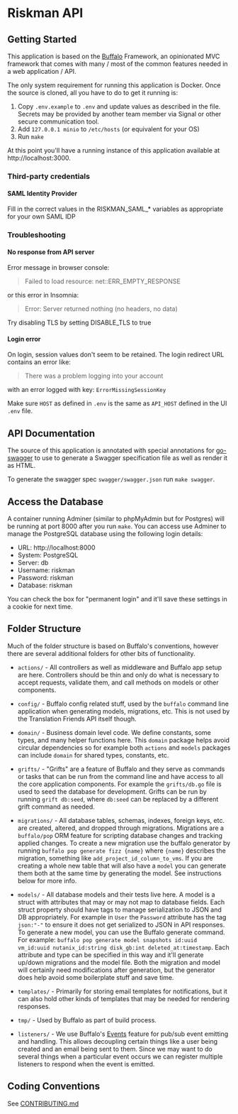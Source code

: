 # Riskman API

## Getting Started
This application is based on the [Buffalo](https://gobuffalo.io) Framework, an opinionated MVC framework that comes 
with many / most of the common features needed in a web application / API.

The only system requirement for running this application is Docker. Once the source is cloned, all you have 
to do to get it running is:

1. Copy `.env.example` to `.env` and update values as described in the file. Secrets may be provided by another team member via Signal or other secure communication tool.
1. Add `127.0.0.1 minio` to `/etc/hosts` (or equivalent for your OS)
1. Run `make`

At this point you'll have a running instance of this application available at http://localhost:3000.

### Third-party credentials

#### SAML Identity Provider

Fill in the correct values in the RISKMAN_SAML_* variables as appropriate for
your own SAML IDP

### Troubleshooting

#### No response from API server 
 
Error message in browser console:

> Failed to load resource: net::ERR_EMPTY_RESPONSE 

or this error in Insomnia:

> Error: Server returned nothing (no headers, no data)
  
Try disabling TLS by setting DISABLE_TLS to true

#### Login error

On login, session values don't seem to be retained. The login redirect URL contains an error like:

> There was a problem logging into your account

with an error logged with key: `ErrorMissingSessionKey`

Make sure `HOST` as defined in `.env` is the same as `API_HOST` defined in the UI `.env` file.

## API Documentation
The source of this application is annotated with special annotations for [go-swagger](https://goswagger.io) to use
to generate a Swagger specification file as well as render it as HTML. 

To generate the swagger spec `swagger/swagger.json` run `make swagger`.

## Access the Database
A container running Adminer (similar to phpMyAdmin but for Postgres) will be running at port 8000 after you run `make`. 
You can access use Adminer to manage the PostgreSQL database using the following login details:

 - URL: http://localhost:8000
 - System: PostgreSQL
 - Server: db
 - Username: riskman
 - Password: riskman
 - Database: riskman

You can check the box for "permanent login" and it'll save these settings in a cookie for next time. 

## Folder Structure
Much of the folder structure is based on 
Buffalo's conventions, however there are several additional folders for other bits of functionality. 

 - `actions/` - All controllers as well as middleware and Buffalo app setup are here. Controllers should be thin and
    only do what is necessary to accept requests, validate them, and call methods on models or other components.
 
 - `config/` - Buffalo config related stuff, used by the `buffalo` command line application when generating models, 
   migrations, etc. This is not used by the Translation Friends API itself though.
   
 - `domain/` - Business domain level code. We define constants, some types, and many helper functions here. This 
   `domain` package helps avoid circular dependencies so for example both `actions` and `models` packages can include
   `domain` for shared types, constants, etc.
   
 - `grifts/` - "Grifts" are a feature of Buffalo and they serve as commands or tasks that can be run from the command
   line and have access to all the core application components. For example the `grifts/db.go` file is used to seed 
   the database for development. Grifts can be run by running `grift db:seed`, where `db:seed` can be replaced by a 
   different grift command as needed.
   
 - `migrations/` - All database tables, schemas, indexes, foreign keys, etc. are created, altered, and dropped through 
   migrations. Migrations are a `buffalo/pop` ORM feature for scripting database changes and tracking applied changes.
   To create a new migration use the buffalo generator by running `buffalo pop generate fizz {name}` where `{name}` 
   describes the migration, something like `add_project_id_column_to_vms`. If you are creating a whole new table that
   will also have a `model` you can generate them both at the same time by generating the model. See instructions 
   below for more info.
   
 - `models/` - All database models and their tests live here. A model is a struct with attributes that may or may not
   map to database fields. Each struct property should have tags to manage serialization to JSON and DB appropriately.
   For example in `User` the `Password` attribute has the tag `json:"-"` to ensure it does not get serialized to JSON
   in API responses. To generate a new model, you can use the Buffalo generate command. For example: 
   `buffalo pop generate model snapshots id:uuid vm_id:uuid nutanix_id:string disk_gb:int deleted_at:timestamp`. Each
   attribute and type can be specified in this way and it'll generate up/down migrations and the model file. Both the
   migration and model will certainly need modifications after generation, but the generator does help avoid some 
   boilerplate stuff and save time. 
   
 - `templates/` - Primarily for storing email templates for notifications, but it can also hold other kinds of 
   templates that may be needed for rendering responses.
   
 - `tmp/` - Used by Buffalo as part of build process.
   
 - `listeners/` - We use Buffalo's [Events](https://gobuffalo.io/en/docs/events/) feature for pub/sub event
   emitting and handling. This allows decoupling certain things like a user being created and an email being sent to
   them. Since we may want to do several things when a particular event occurs we can register multiple listeners to
   respond when the event is emitted. 
   
## Coding Conventions
See [CONTRIBUTING.md](CONTRIBUTING.md)
